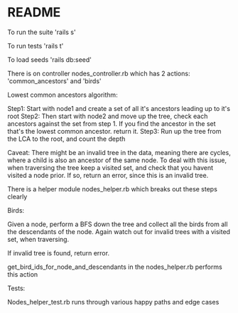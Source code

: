 # README

To run the suite 'rails s'

To run tests 'rails t'

To load seeds 'rails db:seed'

There is on controller nodes_controller.rb which has 2 actions: 'common_ancestors' and 'birds'

Lowest common ancestors algorithm:

Step1: Start with node1 and create a set of all it's ancestors leading up to it's root
Step2: Then start with node2 and move up the tree, check each ancestors against the set from step 1. If you find the ancestor in the set that's the lowest common ancestor. return it.
Step3: Run up the tree from the LCA to the root, and count the depth

Caveat: There might be an invalid tree in the data, meaning there are cycles, where a child is also an ancestor of the same node. To deal with this issue, when traversing the tree keep a visited set, and check that you havent visited a node prior. If so, return an error, since this is an invalid tree.

There is a helper module nodes_helper.rb which breaks out these steps clearly

Birds:

Given a node, perform a BFS down the tree and collect all the birds from all the descendants of the node. Again watch out for invalid trees with a visited set, when traversing.

If invalid tree is found, return error.

get_bird_ids_for_node_and_descendants in the nodes_helper.rb performs this action


Tests:

Nodes_helper_test.rb runs through various happy paths and edge cases



